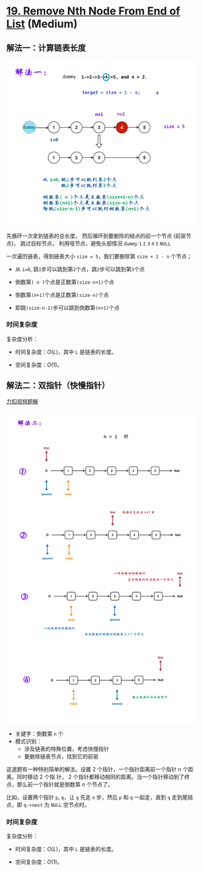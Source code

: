 # [19. Remove Nth Node From End of List](https://leetcode.com/problems/remove-nth-node-from-end-of-list/) (Medium)

## 解法一：计算链表长度

![solve1](https://raw.githubusercontent.com/KimmiGYH/LeetCode_Notes_Public/master/Section05_Solutions/0019_Remove%20Nth%20Node%20From%20End%20of%20List%20%E5%88%A0%E9%99%A4%E9%93%BE%E8%A1%A8%E7%9A%84%E5%80%92%E6%95%B0%E7%AC%ACN%E4%B8%AA%E8%8A%82%E7%82%B9/solve_1.png)

先循环⼀次拿到链表的总⻓度，
然后循环到要删除的结点的前⼀个节点 (前驱节点)，
跳过目标节点，
利用哑节点，避免头部情况
`dummy`     `1`     `2`     `3`     `4`     `5`     `NULL`

一次遍历链表，得到链表大小 `size = 5`，我们要删除第 `size + 1 - n` 个节点；



- 从 `i=0`, 跳`1`步可以跳到第`2`个点，跳`2`步可以跳到第`3`个点

- 倒数第`( n )`个点是正数第`(size-n+1)`个点

- 倒数第`(n+1)`个点是正数第`(size-n)`个点

- 即跳`(size-n-1)`步可以跳到倒数第`(n+1)`个点

### 时间复杂度

复杂度分析：

- 时间复杂度：$O(L)$，其中 `L` 是链表的长度。

- 空间复杂度：$O(1)$。


## 解法二：双指针（快慢指针）

[力扣视频题解](https://leetcode-cn.com/problems/remove-nth-node-from-end-of-list/solution/shan-chu-lian-biao-de-dao-shu-di-nge-jie-dian-b-61/)

![solve2](https://raw.githubusercontent.com/KimmiGYH/LeetCode_Notes_Public/master/Section05_Solutions/0019_Remove%20Nth%20Node%20From%20End%20of%20List%20%E5%88%A0%E9%99%A4%E9%93%BE%E8%A1%A8%E7%9A%84%E5%80%92%E6%95%B0%E7%AC%ACN%E4%B8%AA%E8%8A%82%E7%82%B9/solve_2.png)

- 关键字：倒数第 `n` 个
- 模式识别：
  - 涉及链表的特殊位置，考虑快慢指针
  - 要删除链表节点，找到它的前驱


这道题有⼀种特别简单的解法。设置 2 个指针，⼀个指针距离前⼀个指针 n 个距离。同时移动 2 个指
针， 2 个指针都移动相同的距离。当⼀个指针移动到了终点，那么前⼀个指针就是倒数第 n 个节点了。  

比如，设置两个指针 `p`, `q`，让 `q` 先走 `n` 步，然后 `p` 和 `q` 一起走，直到 `q` 走到尾结点，即 `q->next` 为 `NULL` 空节点时。

### 时间复杂度

复杂度分析：

- 时间复杂度：$O(L)$，其中 `L` 是链表的长度。

- 空间复杂度：$O(1)$。